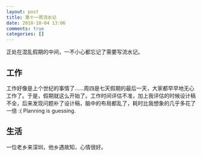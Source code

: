 ```yaml
---
layout: post
title: 第十一周流水记
date: 2010-10-04 13:06
comments: true
categories: []
---
```

正处在混乱假期的中间，一不小心都忘记了需要写流水记。
<h2>工作</h2>
工作好像是上个世纪的事情了……周四是七天假期的最后一天，大家都早早地无心工作了。于是，假期就这么开始了。工作时间评估不准，加上我评估的时候设计稿不全，后来发现问题补了设计稿，脑中的布局都乱了，耗时比我想象的几乎多花了一倍 :(
Planning is guessing.
<h2>生活</h2>
一位老乡来深圳，他乡遇故知，心情很好。
